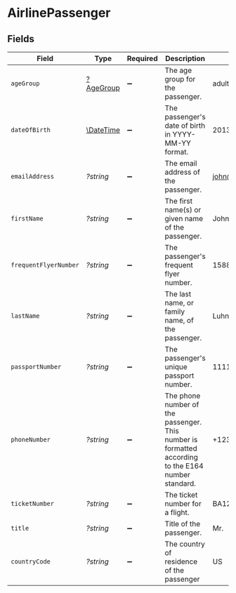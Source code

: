 # AirlinePassenger


## Fields

| Field                                                                                              | Type                                                                                               | Required                                                                                           | Description                                                                                        | Example                                                                                            |
| -------------------------------------------------------------------------------------------------- | -------------------------------------------------------------------------------------------------- | -------------------------------------------------------------------------------------------------- | -------------------------------------------------------------------------------------------------- | -------------------------------------------------------------------------------------------------- |
| `ageGroup`                                                                                         | [?AgeGroup](./AgeGroup.md)                                                                         | :heavy_minus_sign:                                                                                 | The age group for the passenger.                                                                   | adult                                                                                              |
| `dateOfBirth`                                                                                      | [\DateTime](https://www.php.net/manual/en/class.datetime.php)                                      | :heavy_minus_sign:                                                                                 | The passenger's date of birth in YYYY-MM-YY format.                                                | 2013-07-16                                                                                         |
| `emailAddress`                                                                                     | *?string*                                                                                          | :heavy_minus_sign:                                                                                 | The email address of the passenger.                                                                | john@example.com                                                                                   |
| `firstName`                                                                                        | *?string*                                                                                          | :heavy_minus_sign:                                                                                 | The first name(s) or given name of the passenger.                                                  | John                                                                                               |
| `frequentFlyerNumber`                                                                              | *?string*                                                                                          | :heavy_minus_sign:                                                                                 | The passenger's frequent flyer number.                                                             | 15885566                                                                                           |
| `lastName`                                                                                         | *?string*                                                                                          | :heavy_minus_sign:                                                                                 | The last name, or family name, of the passenger.                                                   | Luhn                                                                                               |
| `passportNumber`                                                                                   | *?string*                                                                                          | :heavy_minus_sign:                                                                                 | The passenger's unique passport number.                                                            | 11117700225                                                                                        |
| `phoneNumber`                                                                                      | *?string*                                                                                          | :heavy_minus_sign:                                                                                 | The phone number of the passenger. This number is formatted according to the E164 number standard. | +1234567890                                                                                        |
| `ticketNumber`                                                                                     | *?string*                                                                                          | :heavy_minus_sign:                                                                                 | The ticket number for a flight.                                                                    | BA1236699999                                                                                       |
| `title`                                                                                            | *?string*                                                                                          | :heavy_minus_sign:                                                                                 | Title of the passenger.                                                                            | Mr.                                                                                                |
| `countryCode`                                                                                      | *?string*                                                                                          | :heavy_minus_sign:                                                                                 | The country of residence of the passenger                                                          | US                                                                                                 |